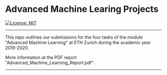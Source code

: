 # Advanced Machine Learing Projects

[![License: MIT](https://img.shields.io/badge/License-MIT-yellow.svg)](https://opensource.org/licenses/MIT)

---

This repo outlines our submissions for the four tasks of the module "Advanced Machine Learning" at ETH Zurich during the academic year 2019-2020.

More information at the PDF report "Advanced_Machine_Learning_Report.pdf".

---
